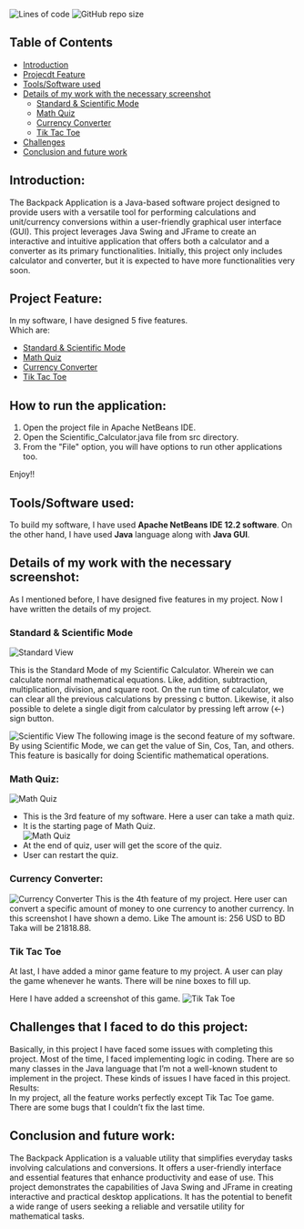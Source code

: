 ![Lines of code](docs/Screenshots/Scientific_Calculator.svg) 
![GitHub repo size](docs/Screenshots/repo_size.svg)

## Table of Contents
- [Introduction](https://github.com/arifur30/The-Backpack#introduction)
- [Projecdt Feature](https://github.com/arifur30/The-Backpack#project-feature)
- [Tools/Software used](https://github.com/arifur30/The-Backpack#toolssoftware-used)
- [Details of my work with the necessary screenshot](https://github.com/arifur30/The-Backpack#details-of-my-work-with-the-necessary-screenshot)
    - [Standard & Scientific Mode](https://github.com/arifur30/The-Backpack#standard--scientific-mode)
    - [Math Quiz](https://github.com/arifur30/The-Backpack#math-quiz)
    - [Currency Converter](https://github.com/arifur30/The-Backpack#currency-converter)
    - [Tik Tac Toe](https://github.com/arifur30/The-Backpack#tik-tac-toe)
- [Challenges](https://github.com/arifur30/The-Backpack#challenges-that-i-faced-to-do-this-project)
- [Conclusion and future work](https://github.com/arifur30/The-Backpack#conclusion-and-future-work)

## Introduction:
The Backpack Application is a Java-based software project designed to provide users with a versatile tool for performing calculations and unit/currency conversions within a user-friendly graphical user interface (GUI). This project leverages Java Swing and JFrame to create an interactive and intuitive application that offers both a calculator and a converter as its primary functionalities. Initially, this project only includes calculator and converter, but it is expected to have more functionalities very soon.

## Project Feature:
In my software, I have designed 5 five features.  
Which are: 
- [Standard & Scientific Mode](https://github.com/arifur30/The-Backpack#standard--scientific-mode)
- [Math Quiz](https://github.com/arifur30/The-Backpack#math-quiz)
- [Currency Converter](https://github.com/arifur30/The-Backpack#currency-converter)
- [Tik Tac Toe](https://github.com/arifur30/The-Backpack#tik-tac-toe)


## How to run the application:

1. Open the project file in Apache NetBeans IDE.
2. Open the Scientific_Calculator.java file from src directory.
3. From the "File" option, you will have options to run other applications too.

Enjoy!!


## Tools/Software used:
To build my software, I have used **Apache NetBeans IDE 12.2 software**. On the other hand, I have used **Java** language along with **Java GUI**.  

## Details of my work with the necessary screenshot:
As I mentioned before, I have designed five features in my project. Now I have written the details of my project. 
### Standard & Scientific Mode
 
![Standard View](docs/Screenshots/Standard.png "Standard View")

This is the Standard Mode of my Scientific Calculator. Wherein we can calculate normal mathematical equations. Like, addition, subtraction, multiplication, division, and square root. On the run time of calculator, we can clear all the previous calculations by pressing c button. Likewise, it also possible to delete a single digit from calculator by pressing left arrow (←) sign button.  

![Scientific View](docs/Screenshots/ScientificView.png "Scientific View")
The following image is the second feature of my software. By using Scientific Mode, we can get the value of Sin, Cos, Tan, and others. This feature is basically for doing Scientific mathematical operations. 

### Math Quiz:  

![Math Quiz](docs/Screenshots/MathQuiz1.png "Math Quiz")
- This is the 3rd feature of my software. Here a user can take a math quiz.  
- It is the starting page of Math Quiz.  
![Math Quiz](docs/Screenshots/MathQuiz2.png "Math Quiz") 
- At the end of quiz, user will get the score of the quiz.  
- User can restart the quiz.  

### Currency Converter: 
![Currency Converter](docs/Screenshots/CurrencyConverter.png "Currency Converter")
This is the 4th feature of my project. 
Here user can convert a specific amount of money to one currency to another currency. In this screenshot I have shown a demo. Like The amount is: 256 
USD to BD Taka will be 21818.88.  
 

### Tik Tac Toe 
At last, I have added a minor game feature to my project. A user can play the game whenever he wants. There will be nine boxes to fill up. 

Here I have added a screenshot of this game.  ![Tik Tak Toe](docs/Screenshots/TikTakToe.png "TikTakToe")
  
 
## Challenges that I faced to do this project:  
Basically, in this project I have faced some issues with completing this project. Most of the time, I faced implementing logic in coding. There are so many classes in the Java language that I’m not a well-known student to implement in the project. These kinds of issues I have faced in this project.  
Results:  
In my project, all the feature works perfectly except Tik Tac Toe game. There are some bugs that I couldn’t fix the last time.  
 

## Conclusion and future work:  
The Backpack Application is a valuable utility that simplifies everyday tasks involving calculations and conversions. It offers a user-friendly interface and essential features that enhance productivity and ease of use. This project demonstrates the capabilities of Java Swing and JFrame in creating interactive and practical desktop applications. It has the potential to benefit a wide range of users seeking a reliable and versatile utility for mathematical tasks.